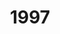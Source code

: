 ---
title: '1997'
indice: 0.3663714423335087
countries:
- title: Australia
  code: AUS
  indice: 0.4108644878728021
- title: Austria
  code: AUT
  indice: 0.3554943872734087
- title: Belgium
  code: BEL
  indice: 0.3883858890903164
- title: Czechia
  code: CZE
  indice: 0.3080685439625827
- title: Denmark
  code: DNK
  indice: 0.3857756539393722
- title: Finland
  code: FIN
  indice: 0.3459469352441378
- title: France
  code: FRA
  indice: 0.41997025378382663
- title: Germany
  code: DEU
  indice: 0.39296030025683315
- title: Greece
  code: GRC
  indice: 0.3912944252530848
- title: Hungary
  code: HUN
  indice: 0.3434889981280935
- title: Iceland
  code: ISL
  indice: 0.3486936566632215
- title: Ireland
  code: IRL
  indice: 0.35536891067045645
- title: Italy
  code: ITA
  indice: 0.37441615697320674
- title: Japan
  code: JPN
  indice: 0.34930823235009684
- title: Korea
  code: KOR
  indice: 0.33203582727830505
- title: Luxembourg
  code: LUX
  indice: 0.48146709781738684
- title: Mexico
  code: MEX
  indice: 0.31534657012956757
- title: Netherlands
  code: NLD
  indice: 0.4114238609737675
- title: New Zealand
  code: NZL
  indice: 0.40095367390721387
- title: Norway
  code: NOR
  indice: 0.3554261908600453
- title: Poland
  code: POL
  indice: 0.3076197528892308
- title: Portugal
  code: PRT
  indice: 0.357891189094308
- title: Slovakia
  code: SVK
  indice: 0.3739558419459029
- title: Spain
  code: ESP
  indice: 0.34457902226964704
- title: Sweden
  code: SWE
  indice: 0.3820745440958612
- title: Switzerland
  code: CHE
  indice: 0.39986543304566513
- title: United Kingdom
  code: GBR
  indice: 0.4284274527562102
- title: Chile
  code: CHL
  indice: 0.34625306522515487
- title: China
  code: CHN
  indice: 0.234313410379314
- title: Estonia
  code: EST
  indice: 0.35947352998530885
- title: Slovenia
  code: SVN
  indice: 0.33135993468598274
- title: South Africa
  code: ZAF
  indice: 0.3776863465008973
- title: Euro area
  code: EA
  indice: 0.3888504056790243
- title: Europe
  code: EU
  indice: 0.3852736695310989
- title: United States of America
  code: USA
  indice: 0.43262022444356807
- title: Israel
  code: ISR
  indice: 0.41650333584930366
- title: Canada
  code: CAN
  indice: 0.39506308536916956
- title: Brazil
  code: BRA
  indice: 0.36258722677583
- title: El Salvador
  code: LVA
  indice: 0.31334613487337365
- title: Costa Rica
  code: CRI
  indice: 0.3152207073434418
- title: Lithuania
  code: LTU
  indice: 0.30157477050783676
---